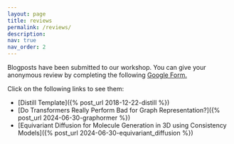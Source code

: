 ```yaml
---
layout: page
title: reviews
permalink: /reviews/
description:
nav: true
nav_order: 2
---
```


Blogposts have been submitted to our workshop. 
You can give your anonymous review by completing the following [Google Form.](https://forms.gle/Y69471ZL98JYY59LA)


Click on the following links to see them: 

* [Distill Template]({% post_url 2018-12-22-distill %})
* [Do Transformers Really Perform Bad for Graph Representation?]({% post_url 2024-06-30-graphormer %})
* [Equivariant Diffusion for Molecule Generation in 3D using Consistency Models]({% post_url 2024-06-30-equivariant_diffusion %})